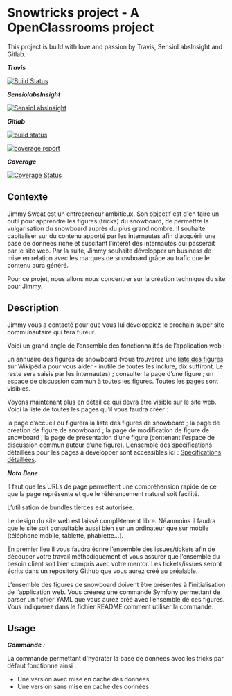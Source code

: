 Snowtricks project - A OpenClassrooms project
==============================================

This project is build with love and passion by Travis, SensioLabsInsight and Gitlab.

**_Travis_**

[![Build Status](https://travis-ci.org/Guikingone/Snowtricks.svg?branch=master)](https://travis-ci.org/Guikingone/Snowtricks)

**_SensiolabsInsight_**

[![SensioLabsInsight](https://insight.sensiolabs.com/projects/6dee7435-03fd-46d6-94ad-1d037582d6a5/big.png)](https://insight.sensiolabs.com/projects/6dee7435-03fd-46d6-94ad-1d037582d6a5)

**_Gitlab_**

[![build status](http://gitlab.guillaumeloulier.fr/root/Snowtricks/badges/master/build.svg)](http://gitlab.guillaumeloulier.fr/root/Snowtricks/commits/master)

[![coverage report](http://gitlab.guillaumeloulier.fr/root/Snowtricks/badges/master/coverage.svg)](http://gitlab.guillaumeloulier.fr/root/Snowtricks/commits/master)

**_Coverage_**

[![Coverage Status](https://coveralls.io/repos/github/Guikingone/Snowtricks/badge.svg?branch=master)](https://coveralls.io/github/Guikingone/Snowtricks?branch=master)


Contexte
--------------

Jimmy Sweat est un entrepreneur ambitieux. Son objectif est d'en faire un outil pour apprendre les figures (tricks) du snowboard, de permettre la vulgarisation du snowboard auprès du plus grand nombre. Il souhaite capitaliser sur du contenu apporté par les internautes afin d’acquérir une base de données riche et suscitant l’intérêt des internautes qui passerait par le site web. Par la suite, Jimmy souhaite développer un business de mise en relation avec les marques de snowboard grâce au trafic que le contenu aura généré.

Pour ce projet, nous allons nous concentrer sur la création technique du site pour Jimmy.

Description
--------------

Jimmy vous a contacté pour que vous lui développiez le prochain super site communautaire qui fera fureur.

Voici un grand angle de l’ensemble des fonctionnalités de l’application web :

un annuaire des figures de snowboard (vous trouverez une [liste des figures](https://fr.wikipedia.org/wiki/Snowboard_freestyle#Les_types_de_tricks) sur Wikipédia pour vous aider - inutile de toutes les inclure, dix suffiront. Le reste sera saisis par les internautes) ;
consulter la page d’une figure ;
un espace de discussion commun à toutes les figures.
Toutes les pages sont visibles.

Voyons maintenant plus en détail ce qui devra être visible sur le site web. Voici la liste de toutes les pages qu’il vous faudra créer :

la page d’accueil où figurera la liste des figures de snowboard ;
la page de création de figure de snowboard ;
la page de modification de figure de snowboard ;
la page de présentation d’une figure (contenant l’espace de discussion commun autour d’une figure).
L’ensemble des spécifications détaillées pour les pages à développer sont accessibles ici : [Spécifications détaillées](https://docs.google.com/document/d/1rN0zCJnxFBA2RFnCfQU5jqzTf5vySVDmcggf3ues8BI/edit).

_**Nota Bene**_

Il faut que les URLs de page permettent une compréhension rapide de ce que la page représente et que le référencement naturel soit facilité.

L’utilisation de bundles tierces est autorisée.

Le design du site web est laissé complètement libre. Néanmoins il faudra que le site soit consultable aussi bien sur un ordinateur que sur mobile (téléphone mobile, tablette, phablette…).

En premier lieu il vous faudra écrire l’ensemble des issues/tickets afin de découper votre travail méthodiquement et vous assurer que l’ensemble du besoin client soit bien compris avec votre mentor. Les tickets/issues seront écrits dans un repository Github que vous aurez créé au préalable.

L’ensemble des figures de snowboard doivent être présentes à l’initialisation de l’application web. Vous créerez une commande Symfony permettant de parser un fichier YAML que vous aurez créé avec l’ensemble de ces figures. Vous indiquerez dans le fichier README comment utiliser la commande.

Usage 
-------

_**Commande :**_ 

La commande permettant d'hydrater la base de données avec les tricks par défaut fonctionne ainsi : 

- Une version avec mise en cache des données
- Une version sans mise en cache des données
